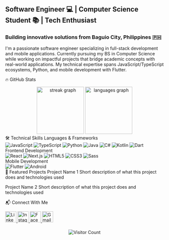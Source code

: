 <h2 align="left">Software Engineer 💻 | Computer Science Student 📚 | Tech Enthusiast</h2> <h3 align="left">Building innovative solutions from Baguio City, Philippines 🇵🇭</h3>
I'm a passionate software engineer specializing in full-stack development and mobile applications. Currently pursuing my BS in Computer Science while working on impactful projects that bridge academic concepts with real-world applications. My technical expertise spans JavaScript/TypeScript ecosystems, Python, and mobile development with Flutter.

🔥 GitHub Stats
<div align="center"> <img src="https://streak-stats.demolab.com?user=donyelqt&locale=en&mode=daily&theme=dark&hide_border=true&border_radius=5&background=45%2C0F2027%2C203A43&fire=FFD700&currStreakLabel=FFD700" height="150" alt="streak graph" /> <img src="https://github-readme-stats.vercel.app/api/top-langs?username=donyelqt&locale=en&hide_title=true&layout=compact&card_width=320&langs_count=6&theme=dark&hide_border=true&bg_color=0F2027&title_color=FFD700&text_color=FFFFFF" height="150" alt="languages graph" /> </div>
🛠️ Technical Skills
Languages & Frameworks
<div align="left"> <img src="https://img.shields.io/badge/JavaScript-F7DF1E?logo=javascript&logoColor=black" alt="JavaScript" /> <img src="https://img.shields.io/badge/TypeScript-3178C6?logo=typescript&logoColor=white" alt="TypeScript" /> <img src="https://img.shields.io/badge/Python-3776AB?logo=python&logoColor=white" alt="Python" /> <img src="https://img.shields.io/badge/Java-007396?logo=java&logoColor=white" alt="Java" /> <img src="https://img.shields.io/badge/C%23-239120?logo=c-sharp&logoColor=white" alt="C#" /> <img src="https://img.shields.io/badge/Kotlin-7F52FF?logo=kotlin&logoColor=white" alt="Kotlin" /> <img src="https://img.shields.io/badge/Dart-0175C2?logo=dart&logoColor=white" alt="Dart" /> </div>
Frontend Development
<div align="left"> <img src="https://img.shields.io/badge/React-61DAFB?logo=react&logoColor=black" alt="React" /> <img src="https://img.shields.io/badge/Next.js-000000?logo=nextdotjs&logoColor=white" alt="Next.js" /> <img src="https://img.shields.io/badge/HTML5-E34F26?logo=html5&logoColor=white" alt="HTML5" /> <img src="https://img.shields.io/badge/CSS3-1572B6?logo=css3&logoColor=white" alt="CSS3" /> <img src="https://img.shields.io/badge/Sass-CC6699?logo=sass&logoColor=white" alt="Sass" /> </div>
Mobile Development
<div align="left"> <img src="https://img.shields.io/badge/Flutter-02569B?logo=flutter&logoColor=white" alt="Flutter" /> <img src="https://img.shields.io/badge/Android-3DDC84?logo=android&logoColor=white" alt="Android" /> </div>
🌟 Featured Projects
Project Name 1
Short description of what this project does and technologies used

Project Name 2
Short description of what this project does and technologies used

📬 Connect With Me
<div align="left"> <a href="https://www.linkedin.com/in/donielearysantonio" target="_blank"> <img src="https://img.shields.io/badge/LinkedIn-0A66C2?logo=linkedin&logoColor=white&style=for-the-badge" height="35" alt="LinkedIn" /> </a> <a href="https://www.instagram.com/thisisdonielearys" target="_blank"> <img src="https://img.shields.io/badge/Instagram-E4405F?logo=instagram&logoColor=white&style=for-the-badge" height="35" alt="Instagram" /> </a> <a href="https://www.facebook.com/donielearys.antonio" target="_blank"> <img src="https://img.shields.io/badge/Facebook-1877F2?logo=facebook&logoColor=white&style=for-the-badge" height="35" alt="Facebook" /> </a> <a href="mailto:your-email@example.com" target="_blank"> <img src="https://img.shields.io/badge/Gmail-EA4335?logo=gmail&logoColor=white&style=for-the-badge" height="35" alt="Gmail" /> </a> </div><div align="center" style="margin-top: 20px;"> <img src="https://profile-counter.glitch.me/donyelqt/count.svg?" alt="Visitor Count" /> </div>
